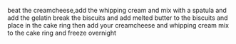 beat the creamcheese,add the whipping cream and mix with a spatula and add the gelatin
break the biscuits and add melted butter to the biscuits and place in the cake ring
then add your creamcheese and whipping cream mix to the cake ring
and freeze overnight